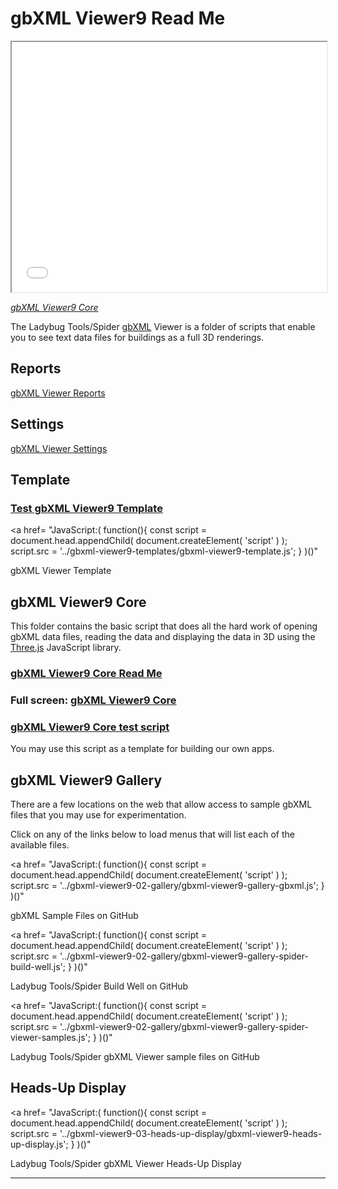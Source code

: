<span style=display:none; >[You are now in a GitHub source code view - click this link to view Read Me file as a web page](http://www.ladybug.tools/spider/gbxml-viewer/index.html#README.md "View file as a web page." ) </span>

# gbXML Viewer9 Read Me


<iframe class=iframeReadMe src=../gbxml-viewer9-01-core/gbxml-viewer9-core.html width=100% height=400px onload=this.contentWindow.controls.enableZoom=false; >Iframes are not displayed on github.com</iframe>

_[gbXML Viewer9 Core]( gbxml-viewer9-01-core/gbxml-viewer9-core.html )_


The Ladybug Tools/Spider [gbXML]( http://www.gbxml.org/ ) Viewer is a folder of scripts that enable you to see text data files for buildings as a full 3D renderings.


## Reports

<a href = "JavaScript:( function(){
	const script = document.head.appendChild( document.createElement( 'script' ) );
	script.src = '../gbxml-viewer9-05-reports/gbxml-viewer9-reports.js';
} )()" >
gbXML Viewer Reports</a>



## Settings

<a href = "JavaScript:( function(){
	const script = document.head.appendChild( document.createElement( 'script' ) );
	script.src = '../gbxml-viewer9-04-settings/gbxml-viewer9-settings.js';
} )()" >
gbXML Viewer Settings</a>


## Template

### [Test gbXML Viewer9 Template]( ../gbxml-viewer9-template/test-gbxml-viewer9-template.html )

<a href=
"JavaScript:(
	function(){
		const script = document.head.appendChild( document.createElement( 'script' ) );
		script.src = '../gbxml-viewer9-templates/gbxml-viewer9-template.js';
} )()"
>
gbXML Viewer Template</a>


## gbXML Viewer9 Core

This folder contains the basic script that does all the hard work of opening gbXML data files, reading the data and displaying the data in 3D using the [Three.js]( https://threejs.org ) JavaScript library.

### [gbXML Viewer9 Core Read Me]( #../gbxml-viewer9-01-core/README.md )

### Full screen:  [gbXML Viewer9 Core]( #../gbxml-viewer9-01-core/gbxml-viewer9-core.html )

### [gbXML Viewer9 Core test script]( ../gbxml-viewer9-01-core/test-gbxml-viewer9-core.html )

You may use this script as a template for building our own apps.


## gbXML Viewer9 Gallery


There are a few locations on the web that allow access to sample gbXML files that you may use for experimentation.

Click on any of the links below to load menus that will list each of the available files.

<a href=
"JavaScript:(
	function(){
		const script = document.head.appendChild( document.createElement( 'script' ) );
		script.src = '../gbxml-viewer9-02-gallery/gbxml-viewer9-gallery-gbxml.js';
} )()"
>
gbXML Sample Files on GitHub</a>

<a href=
"JavaScript:(
	function(){
		const script = document.head.appendChild( document.createElement( 'script' ) );
		script.src = '../gbxml-viewer9-02-gallery/gbxml-viewer9-gallery-spider-build-well.js';
} )()"
>
Ladybug Tools/Spider Build Well on GitHub</a>

<a href=
"JavaScript:(
	function(){
		const script = document.head.appendChild( document.createElement( 'script' ) );
		script.src = '../gbxml-viewer9-02-gallery/gbxml-viewer9-gallery-spider-viewer-samples.js';
} )()"
>
Ladybug Tools/Spider gbXML Viewer sample files on GitHub</a>



## Heads-Up Display


<a href=
"JavaScript:(
	function(){
		const script = document.head.appendChild( document.createElement( 'script' ) );
		script.src = '../gbxml-viewer9-03-heads-up-display/gbxml-viewer9-heads-up-display.js';
} )()"
>
Ladybug Tools/Spider gbXML Viewer Heads-Up Display</a>




***


<!--

## Full screen: [gbXML Viewer8 App]( http://www.ladybug.tools/spider/gbxml-viewer/ )


## Full screen: [gbXML Viewer9 Core]( gbxml-viewer9-01-core/gbxml-viewer9-core.html )

The read me file with full details is in the main gbXML Viewer folder just above here

-->
